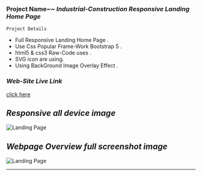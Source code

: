 ### Project Name~~   _Industrial-Construction Responsive Landing Home Page_

``` Project Details ```
- Full Responsive Landing Home Page .
- Use Css Popular Frame-Work Bootstrap 5 .
- html5 & css3 Raw-Code uses .
- SVG icon are using.
- Using BackGround Image Overlay Effect .

### _Web-Site Live Link_
[click here](https://shakil232.github.io/Industrial-Construction-Landing-Page-/)

## _Responsive all device image_

![Landing Page](images/markdwon/Industrial-responsive.PNG)

## _Webpage Overview full screenshot image_

![Landing Page](images/markdwon/Industrial-fullsite-screenshot.png)

---